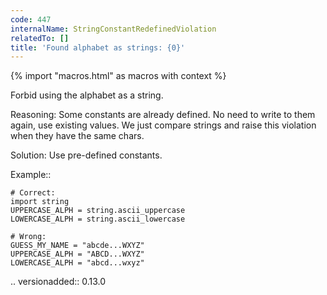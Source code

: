 ```yaml
---
code: 447
internalName: StringConstantRedefinedViolation
relatedTo: []
title: 'Found alphabet as strings: {0}'
---
```


{% import "macros.html" as macros with context %}

Forbid using the alphabet as a string.

Reasoning: Some constants are already defined. No need to write to them
again, use existing values. We just compare strings and raise this
violation when they have the same chars.

Solution: Use pre-defined constants.

Example::

    # Correct:
    import string
    UPPERCASE_ALPH = string.ascii_uppercase
    LOWERCASE_ALPH = string.ascii_lowercase
    
    # Wrong:
    GUESS_MY_NAME = "abcde...WXYZ"
    UPPERCASE_ALPH = "ABCD...WXYZ"
    LOWERCASE_ALPH = "abcd...wxyz"

.. versionadded:: 0.13.0
